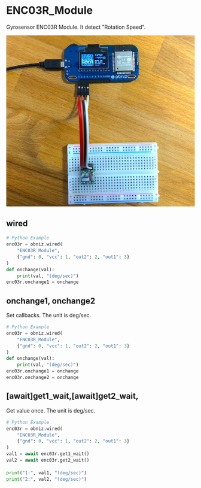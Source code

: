 # ENC03R_Module

Gyrosensor ENC03R Module.
It detect "Rotation Speed".

![](./enc03r.jpg)


## wired

```python
# Python Example
enc03r = obniz.wired(
    "ENC03R_Module",
    {"gnd": 0, "vcc": 1, "out2": 2, "out1": 3}
)
def onchange(val):
    print(val, "(deg/sec)")
enc03r.onchange1 = onchange
```


## onchange1, onchange2

Set callbacks.
The unit is deg/sec.

```python
# Python Example
enc03r = obniz.wired(
    "ENC03R_Module",
    {"gnd": 0, "vcc": 1, "out2": 2, "out1": 3}
)
def onchange(val):
    print(val, "(deg/sec)")
enc03r.onchange1 = onchange
enc03r.onchange2 = onchange
```

## [await]get1_wait,[await]get2_wait,

Get value once. 
The unit is deg/sec.

```python
# Python Example
enc03r = obniz.wired(
    "ENC03R_Module",
    {"gnd": 0, "vcc": 1, "out2": 2, "out1": 3}
)
val1 = await enc03r.get1_wait()
val2 = await enc03r.get2_wait()

print("1:", val1, "(deg/sec)")
print("2:", val2, "(deg/sec)")

```